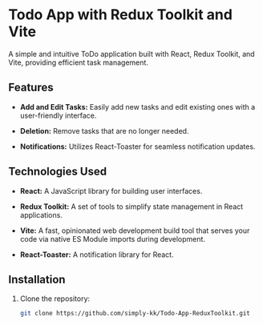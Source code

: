 # Todo App with Redux Toolkit and Vite

A simple and intuitive ToDo application built with React, Redux Toolkit, and Vite, providing efficient task management.

## Features

- **Add and Edit Tasks:** Easily add new tasks and edit existing ones with a user-friendly interface.

- **Deletion:** Remove tasks that are no longer needed.

- **Notifications:** Utilizes React-Toaster for seamless notification updates.

## Technologies Used

- **React:** A JavaScript library for building user interfaces.
- **Redux Toolkit:** A set of tools to simplify state management in React applications.
- **Vite:** A fast, opinionated web development build tool that serves your code via native ES Module imports during development.

- **React-Toaster:** A notification library for React.

## Installation

1. Clone the repository:
   ```bash
   git clone https://github.com/simply-kk/Todo-App-ReduxToolkit.git
